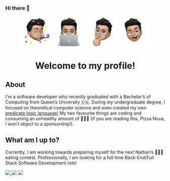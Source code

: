 ### Hi there 👋
<p align="center">
        <img src="assets/party.png" align="center" alt="Daniel Goldstein Party Memoji" width="100">
        <img src="assets/laptop.png" align="center" alt="Daniel Goldstein Laptop Memoji" width="100">
        <img src="assets/thinking.png" align="center" alt="Daniel Goldstein Thinking Memoji" width="100">
        <img src="assets/tongue_out.png" align="center" alt="Daniel Goldstein Tongue Out Memoji" width="100">
    	<H1 align="center">Welcome to my profile!</H1>
</p>

## About 
I'm a software developer who recently graduated with a Bachelor’s of Computing from Queen’s University :canada:. During my undergraduate degree, I focused on theoretical computer science and even created my own [predicate logic language!](https://lego-web-app.herokuapp.com/) My two favourite things are coding and consuming an unhealthy amount of :pizza::pizza::pizza: (if you are reading this, Pizza Nova, I won’t object to a sponsorship!).

## What am I up to?
Currently, I am working towards preparing myself for the next Nathan’s :hotdog::hotdog::hotdog: eating contest. Professionally, I am looking for a full time Back-End/Full Stack Software Development role! 

<p>
	<a href="https://www.linkedin.com/in/danieljgoldstein/" rel="nofollow">
		<img src="https://camo.githubusercontent.com/96683fb94f1925109397c012fc649ae7936a7b4b/68747470733a2f2f696d672e736869656c64732e696f2f62616467652f6c696e6b6564696e2d2532333030373742352e7376673f267374796c653d666f722d7468652d6261646765266c6f676f3d6c696e6b6564696e266c6f676f436f6c6f723d7768697465" data-canonical-src="https://img.shields.io/badge/linkedin-%230077B5.svg?&amp;style=for-the-badge&amp;logo=linkedin&amp;logoColor=white" style="max-width:100%;">
	</a> 
	<a href="https://leetcode.com/danielGoldsteinCS2021/"><img src="https://img.shields.io/badge/LeetCode-000000?&style=for-the-badge&logo=leetcode"></a>
	<a href="mailto:daniel.goldstein@queensu.ca"><img src="https://img.shields.io/badge/daniel.goldstein@queensu.ca-ff0835?&style=for-the-badge&logo=microsoft-outlook"></a>	  
 </p>


<!--
**danielGoldsteinCS2021/danielGoldsteinCS2021** is a ✨ _special_ ✨ repository because its `README.md` (this file) appears on your GitHub profile.

Here are some ideas to get you started:

- 🔭 I’m currently working on ...
- 🌱 I’m currently learning ...
- 👯 I’m looking to collaborate on ...
- 🤔 I’m looking for help with ...
- 💬 Ask me about ...
- 📫 How to reach me: ...
- 😄 Pronouns: ...
- ⚡ Fun fact: ...
-->
